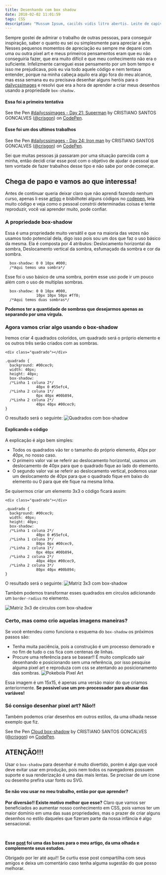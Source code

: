 ```yaml
---
title: Desenhando com box shadow
date: 2018-02-02 11:01:59
tags: CSS
description: "Mussum Ipsum, cacilds vidis litro abertis. Leite de capivaris, leite de mula manquis sem cabeça. Quem num gosta di mé, boa gentis num é. Praesent malesuada urna nisi, quis volutpat erat hendrerit non. Nam vulputate dapibus. Paisis, filhis, espiritis santis. Quem manda na minha terra sou euzis! Detraxit consequat et quo num tendi nada."
---
```


Sempre gostei de admirar o trabalho de outras pessoas, para conseguir inspiração, saber o quanto eu sei ou simplesmente para apreciar a arte. Nesses pequenos momentos de apreciação eu sempre me deparei com uma ou outra pixel art e meus primeiros pensamentos eram que eu não conseguiria fazer, que era muito difícil e que meu conhecimento não era o suficiente. Infelizmente carreguei esse pensamento por um bom tempo e isso me prejudicava, pois eu via todo aquele código e nem tentava entender, porque na minha cabeça aquilo era algo fora do meu alcance, mas essa semana eu eu precisava desenhar alguns heróis para o [dailycssimages](https://codepen.io/collection/DjydKR) e resolvi que era a hora de aprender a criar meus desenhos usando a propriedade <code>box-shadow.</code>

#### Essa foi a primeira tentativa

<p data-height="265" data-theme-id="0" data-slug-hash="mXyREW" data-default-tab="css,result" data-user="crisgon" data-embed-version="2" data-pen-title="#dailycssimages - Day 21:  Superman" class="codepen">See the Pen <a href="https://codepen.io/crisgon/pen/mXyREW/">#dailycssimages - Day 21:  Superman</a> by CRISTIANO SANTOS GONCALVES (<a href="https://codepen.io/crisgon">@crisgon</a>) on <a href="https://codepen.io">CodePen</a>.</p>
<script async src="https://production-assets.codepen.io/assets/embed/ei.js"></script>

#### Esse foi um dos ultimos trabalhos

<p data-height="265" data-theme-id="dark" data-slug-hash="bLVgpq" data-default-tab="result,css" data-user="crisgon" data-embed-version="2" data-pen-title="#dailycssimages - Day 24:  Iron man" class="codepen">See the Pen <a href="https://codepen.io/crisgon/pen/bLVgpq/">#dailycssimages - Day 24:  Iron man</a> by CRISTIANO SANTOS GONCALVES (<a href="https://codepen.io/crisgon">@crisgon</a>) on <a href="https://codepen.io">CodePen</a>.</p>
<script async src="https://production-assets.codepen.io/assets/embed/ei.js"></script>

Sei que muitas pessoas já passaram por uma situação parecida com a minha, então decidi criar esse post com o objetivo de ajudar o pessoal que tem vontade de fazer trabalhos desse tipo e não sabe por onde começar.

## Chega de papo e vamos ao que interessa!

Antes de continuar queria deixar claro que não aprendi fazendo nenhum curso, apenas li esse [artigo](http://joshnh.com/weblog/drawing-things-with-box-shadow/) e bisbilhotei alguns códigos no [codepen](https://codepen.io), leia muito código e veja como o pessoal constrói determinadas coisas e tente reproduzir, você vai aprender muito, pode confiar.

### A propriedade box-shadow

Essa é uma propriedade muito versátil e que na maioria das vezes não usamos todo potencial dela, digo isso pois sou um dos que faz o uso básico da mesma. Ela é composta por 4 atributos: Deslocamento horizontal da sombra, Deslocamento vertical da sombra, esfumaçado da sombra e cor da sombra.

```
  box-shadow: 0 0 10px #000;
  /*Aqui temos uma sombra*/
```

Esse foi o uso básico de uma sombra, porém esse uso pode ir um pouco além com o uso de multiplas sombras.

```
  box-shadow: 0 0 10px #000,
              10px 10px 50px #ff0;
  /*Aqui temos duas sombras*/
```

**Podemos ter a quantidade de sombras que desejarmos apenas as separando por uma vírgula.**

### Agora vamos criar algo usando o box-shadow

Iremos criar 4 quadrados coloridos, um quadrado será o próprio elemento e os outros três serão criados com as sombras.

```
<div class="quadrado"></div>
```

```
.quadrado {
  background: #00cec9;
  width: 40px;
  height: 40px;
  box-shadow:
  /*Linha 1 coluna 2*/
              40px 0 #55efc4,
  /*Linha 2 coluna 1*/
              0px 40px #00b894,
  /*Linha 2 coluna 2*/
              40px 40px #00cec9;
}
```

O resultado será o seguinte:
![Quadrados com box-shadow](https://i.imgur.com/RGAseeE.png)

#### Explicando o código

A explicação é algo bem simples:

- Todos os quadrados vão ter o tamanho do próprio elemento, 40px por 40px, no nosso caso.
- O primeiro valor vai se referir ao deslocamento horizontal, usamos um deslocamento de 40px para que o quadrado fique ao lado do elemento.
- O segundo valor vai se referir ao deslocamento vertical, podemos usar um deslocamento de 40px para que o quadrado fique em baixo do elemento ou 0 para que ele fique na mesma linha.

Se quisermos criar um elemento 3x3 o código ficará assim:

```
<div class="quadrado"></div>
```

```
.quadrado {
  background: #00cec9;
  width: 40px;
  height: 40px;
  box-shadow:
  /*Linha 1 coluna 2*/
              40px 0 #55efc4,
  /*Linha 1 coluna 3*/
              80px 0px #00cec9,
  /*Linha 2 coluna 1*/
              0px 40px #00b894,
  /*Linha 2 coluna 2*/
              40px 40px #00cec9,
  /*Linha 2 coluna 3*/
              80px 40px #00b894;
}
```

O resultado será o seguinte:
![Matriz 3x3 com box-shadow](https://i.imgur.com/VZE0KmN.png)

Também podemos transformar esses quadrados em circulos adicionando um <code>border-radius</code> no elemento.

![Matriz 3x3 de circulos com box-shadow](https://i.imgur.com/gFWPwwQ.png)

### Certo, mas como crio aquelas imagens maneiras?

Se você entendeu como funciona o esquema do <code>box-shadow</code> os próximos passos são:

- Tenha muita paciência, pois a construção é um processo demorado e no fim de tudo o css fica com centenas de linhas.
- Procure uma referência para se basear!! É muito complicado sair desenhando e posicionando sem uma referência, por isso pesquise alguma pixel art e reproduza com css se atentando ao posicionamento das sombras.
  ![Pokebola Pixel Art](https://i.pinimg.com/736x/21/83/95/21839558dff090fc88e1b5756890bb85--pokemon-pokemon-pixel-art-pokemon.jpg)

Essa imagem é um 15x15, é apenas uma versão maior do que criamos anteriormente.
**Se possivel use um pre-processador para abusar das variáves!**

### Só consigo desenhar pixel art? Não!!

Também podemos criar desenhos em outros estilos, da uma olhada nesse exemplo que fiz.

<p data-height="265" data-theme-id="0" data-slug-hash="oEjGjq" data-default-tab="css,result" data-user="crisgon" data-embed-version="2" data-pen-title="Cloud box-shadow" class="codepen">See the Pen <a href="https://codepen.io/crisgon/pen/oEjGjq/">Cloud box-shadow</a> by CRISTIANO SANTOS GONCALVES (<a href="https://codepen.io/crisgon">@crisgon</a>) on <a href="https://codepen.io">CodePen</a>.</p>
<script async src="https://production-assets.codepen.io/assets/embed/ei.js"></script>

## ATENÇÃO!!!

Usar o <code>box-shadow</code> para desenhar é muito divertido, porém é algo que você deve evitar usar em produção, pois nem todos os navegadores possuem suporte e sua renderização é uma das mais lentas. Se precisar de um ícone ou desenho prefira usar fonts ou SVG.

#### Se não vou usar no meu trabalho, então por que aprender?

**Por diversão!! Existe motivo melhor que esse?**
Claro que vamos ser beneficiados ao aumentar nosso conhecimento em CSS, pois vamos ter um maior domínio em uma das suas propriedades, mas o prazer de criar alguns desenhos no estilo daqueles que fizeram parte da nossa infância é algo sensacional.

</br>

**Esse [post](http://joshnh.com/weblog/drawing-things-with-box-shadow/) foi uma das bases para o meu artigo, da uma olhada e complemente seus estudos.**

Obrigado por ler até aqui!! Se curtiu esse post compartilha com seus amigos e deixa um comentário caso tenha alguma sugestão do que posso melhorar.
